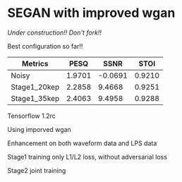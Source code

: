 # SEGAN with improved wgan

*Under construction!! Don't fork!!*

Best configuration so far!!

| Metrics       | PESQ         |    SSNR    |     STOI    |
| ------------- | ------------ | ---------- | ----------- |
| Noisy         | 1.9701       | -0.0691    | 0.9210      |
| Stage1_20kep  | 2.2858       | 9.4668     | 0.9251      |
| Stage1_35kep  | 2.4063       | 9.4958     | 0.9288      |

Tensorflow 1.2rc

Using imporved wgan

Enhancement on both waveform data and LPS data

Stage1 training only L1/L2 loss, without adversarial loss

Stage2 joint training


